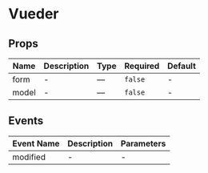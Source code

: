 # Vueder

## Props

<!-- @vuese:Vueder:props:start -->
|Name|Description|Type|Required|Default|
|---|---|---|---|---|
|form|-|—|`false`|-|
|model|-|—|`false`|-|

<!-- @vuese:Vueder:props:end -->


## Events

<!-- @vuese:Vueder:events:start -->
|Event Name|Description|Parameters|
|---|---|---|
|modified|-|-|

<!-- @vuese:Vueder:events:end -->


